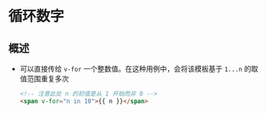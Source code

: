 # 循环数字

## 概述

  - 可以直接传给 `v-for` 一个整数值。在这种用例中，会将该模板基于 `1...n` 的取值范围重复多次

    ```html
    <!-- 注意此处 n 的初值是从 1 开始而非 0 -->
    <span v-for="n in 10">{{ n }}</span>
    ```
